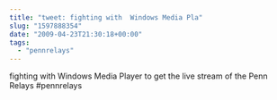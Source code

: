 ```yaml
---
title: "tweet: fighting with  Windows Media Pla"
slug: "1597888354"
date: "2009-04-23T21:30:18+00:00"
tags:
  - "pennrelays"
---
```

fighting with  Windows Media Player to get the live stream of the Penn Relays #pennrelays